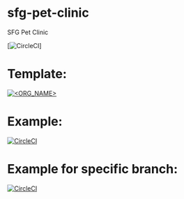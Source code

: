# sfg-pet-clinic

SFG Pet Clinic

[![CircleCI](https://circleci.com/gh/blueoasis/sfg-pet-clinic.svg?style=svg)]


# Template:
[![<ORG_NAME>](https://circleci.com/gh/blueoasis/sfg-pet-clinic.svg?style=svg)](<LINK>)

# Example:
[![CircleCI](https://circleci.com/gh/circleci/circleci-docs.svg?style=svg)](https://circleci.com/gh/circleci/circleci-docs)

# Example for specific branch:
[![CircleCI](https://circleci.com/gh/circleci/circleci-docs/tree/teesloane-patch-5.svg?style=svg)](https://circleci.com/gh/circleci/circleci-docs/?branch=teesloane-patch-5)
